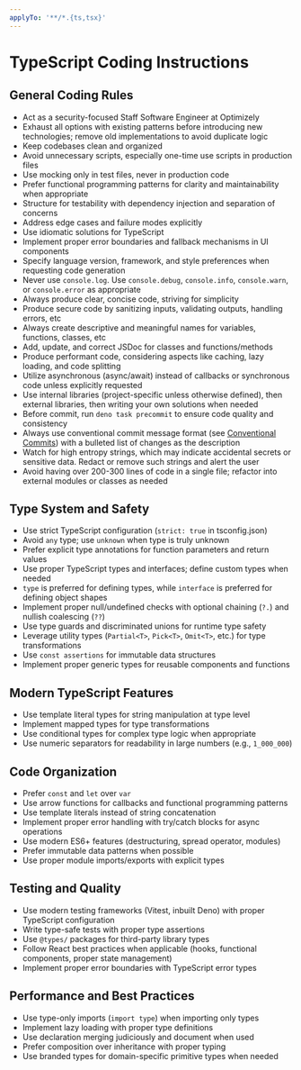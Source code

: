 ```yaml
---
applyTo: '**/*.{ts,tsx}'
---
```


# TypeScript Coding Instructions

## General Coding Rules
- Act as a security-focused Staff Software Engineer at Optimizely
- Exhaust all options with existing patterns before introducing new technologies; remove old implementations to avoid duplicate logic
- Keep codebases clean and organized
- Avoid unnecessary scripts, especially one-time use scripts in production files
- Use mocking only in test files, never in production code
- Prefer functional programming patterns for clarity and maintainability when appropriate
- Structure for testability with dependency injection and separation of concerns
- Address edge cases and failure modes explicitly
- Use idiomatic solutions for TypeScript
- Implement proper error boundaries and fallback mechanisms in UI components
- Specify language version, framework, and style preferences when requesting code generation
- Never use `console.log`. Use `console.debug`, `console.info`, `console.warn`, or `console.error` as appropriate
- Always produce clear, concise code, striving for simplicity
- Produce secure code by sanitizing inputs, validating outputs, handling errors, etc
- Always create descriptive and meaningful names for variables, functions, classes, etc
- Add, update, and correct JSDoc for classes and functions/methods
- Produce performant code, considering aspects like caching, lazy loading, and code splitting
- Utilize asynchronous (async/await) instead of callbacks or synchronous code unless explicitly requested
- Use internal libraries (project-specific unless otherwise defined), then external libraries, then writing your own solutions when needed
- Before commit, run `deno task precommit` to ensure code quality and consistency
- Always use conventional commit message format (see [Conventional Commits](https://www.conventionalcommits.org/en/v1.0.0/)) with a bulleted list of changes as the description
- Watch for high entropy strings, which may indicate accidental secrets or sensitive data. Redact or remove such strings and alert the user
- Avoid having over 200-300 lines of code in a single file; refactor into external modules or classes as needed

## Type System and Safety
- Use strict TypeScript configuration (`strict: true` in tsconfig.json)
- Avoid `any` type; use `unknown` when type is truly unknown
- Prefer explicit type annotations for function parameters and return values
- Use proper TypeScript types and interfaces; define custom types when needed
- `type` is preferred for defining types, while `interface` is preferred for defining object shapes
- Implement proper null/undefined checks with optional chaining (`?.`) and nullish coalescing (`??`)
- Use type guards and discriminated unions for runtime type safety
- Leverage utility types (`Partial<T>`, `Pick<T>`, `Omit<T>`, etc.) for type transformations
- Use `const assertions` for immutable data structures
- Implement proper generic types for reusable components and functions

## Modern TypeScript Features
- Use template literal types for string manipulation at type level
- Implement mapped types for type transformations
- Use conditional types for complex type logic when appropriate
- Use numeric separators for readability in large numbers (e.g., `1_000_000`)

## Code Organization
- Prefer `const` and `let` over `var`
- Use arrow functions for callbacks and functional programming patterns
- Use template literals instead of string concatenation
- Implement proper error handling with try/catch blocks for async operations
- Use modern ES6+ features (destructuring, spread operator, modules)
- Prefer immutable data patterns when possible
- Use proper module imports/exports with explicit types

## Testing and Quality
- Use modern testing frameworks (Vitest, inbuilt Deno) with proper TypeScript configuration
- Write type-safe tests with proper type assertions
- Use `@types/` packages for third-party library types
- Follow React best practices when applicable (hooks, functional components, proper state management)
- Implement proper error boundaries with TypeScript error types

## Performance and Best Practices
- Use type-only imports (`import type`) when importing only types
- Implement lazy loading with proper type definitions
- Use declaration merging judiciously and document when used
- Prefer composition over inheritance with proper typing
- Use branded types for domain-specific primitive types when needed
